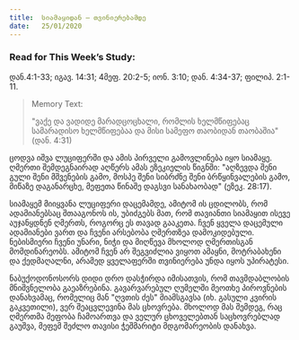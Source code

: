 ```yaml
---
title:  სიამაყიდან – თვინიერებამდე
date:   25/01/2020
---
```


<h3 class="ka_geo"> Read for This Week’s Study:</h3>  დან.4:1-33; იგავ. 14:31; 4მეფ. 20:2-5; იონ. 3:10; დან. 4:34-37; ფილიპ. 2:1-11.
  
> <p>Memory Text:</p>  
> "ვაქე და ვადიდე მარადცოცხალი, რომლის ხელმწიფებაც სამარადისო ხელმწიფებაა და მისი სამეფო თაობიდან თაობაშია" (დან. 4:31)

ცოდვა იშვა ლუციფერში და ამის პირველი გამოვლინება იყო სიამაყე. ღმერთი შემდეგნაირად აღწერს ამას ეზეკიელის წიგნში: "აღზევდა შენი გული შენი მშვენების გამო, მოსპე შენი სიბრძნე შენი ბრწყინვალების გამო, მიწაზე დაგანარცხე, მეფეთა წინაშე დაგსვი სანახაობად" (ეზეკ. 28:17).

სიამაყემ მიიყვანა ლუციფერი დაცემამდე, ამიტომ ის ცდილობს, რომ ადამიანებსაც შთააგონოს ის, უბიძგებს მათ, რომ თავიანთი სიამაყით ისევე აუჯანყდნენ ღმერთს, როგორც ეს თავად გააკეთა. ჩვენ ყველა დაცემული ადამიანები ვართ და ჩვენი არსებობა ღმერთზეა დამოკიდებული. ნებისმიერი ჩვენი უნარი, ნიჭი და მიღწევა მხოლოდ ღმერთისგან მომდინარეობს. ამიტომ ჩვენ არ შეგვიძლია ვიყოთ ამაყნი, მოტრაბახენი და ქედმაღალნი, არამედ ყველაფერში თვინიერება უნდა იყოს უპირატესი.

ნაბუქოდონოსორს დიდი დრო დასჭირდა იმისათვის, რომ თავმდაბლობის მნიშვნელობა გაეაზრებინა.  გავარვარებულ ღუმელში მეოთხე პიროვნების დანახვამაც, რომელიც მან "ღვთის ძეს" მიამსგავსა (იხ. გასული კვირის გაკვეთილი), ვერ შეაცვლევინა მას ცხოვრება. მხოლოდ მას შემდეგ, რაც ღმერთმა მეფობა ჩამოართვა და ველურ ცხოველებთან საცხოვრებლად გაუშვა, მეფემ შეძლო თავისი ჭეშმარიტი მდგომარეობის დანახვა.
